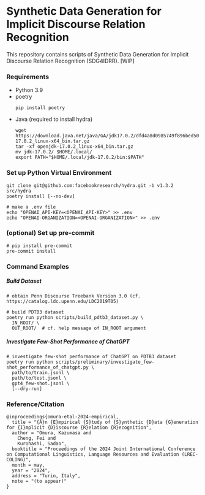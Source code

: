 # Synthetic Data Generation for Implicit Discourse Relation Recognition

This repository contains scripts of Synthetic Data Generation for Implicit Discourse Relation Recognition (SDG4IDRR). [WIP]

### Requirements

- Python 3.9
- poetry
  ```shell
  pip install poetry
  ```
- Java (required to install hydra)
  ```shell
  wget https://download.java.net/java/GA/jdk17.0.2/dfd4a8d0985749f896bed50d7138ee7f/8/GPL/openjdk-17.0.2_linux-x64_bin.tar.gz
  tar -xf openjdk-17.0.2_linux-x64_bin.tar.gz
  mv jdk-17.0.2/ $HOME/.local/
  export PATH="$HOME/.local/jdk-17.0.2/bin:$PATH"
  ```

### Set up Python Virtual Environment

```shell
git clone git@github.com:facebookresearch/hydra.git -b v1.3.2 src/hydra
poetry install [--no-dev]

# make a .env file
echo "OPENAI_API-KEY=<OPENAI_API-KEY>" >> .env
echo "OPENAI-ORGANIZATION=<OPENAI-ORGANIZATION>" >> .env
```

### (optional) Set up pre-commit

```shell
# pip install pre-commit
pre-commit install
```

### Command Examples

##### Build Dataset

```shell
# obtain Penn Discourse Treebank Version 3.0 (cf. https://catalog.ldc.upenn.edu/LDC2019T05)

# build PDTB3 dataset
poetry run python scripts/build_pdtb3_dataset.py \
  IN_ROOT/ \
  OUT_ROOT/  # cf. help message of IN_ROOT argument
```

##### Investigate Few-Shot Performance of ChatGPT

```shell
# investigate few-shot performance of ChatGPT on PDTB3 dataset
poetry run python scripts/preliminary/investigate_few-shot_performance_of_chatgpt.py \
  path/to/train.jsonl \
  path/to/test.jsonl \
  gpt4_few-shot.jsonl \
  [--dry-run]
```

### Reference/Citation

```
@inproceedings{omura-etal-2024-empirical,
  title = "{A}n {E}mpirical {S}tudy of {S}ynthetic {D}ata {G}eneration for {I}mplicit {D}iscourse {R}elation {R}ecognition",
  author = "Omura, Kazumasa and
    Cheng, Fei and
    Kurohashi, Sadao",
  booktitle = "Proceedings of the 2024 Joint International Conference on Computational Linguistics, Language Resources and Evaluation (LREC-COLING)",
  month = may,
  year = "2024",
  address = "Turin, Italy",
  note = "(to appear)"
}
```
